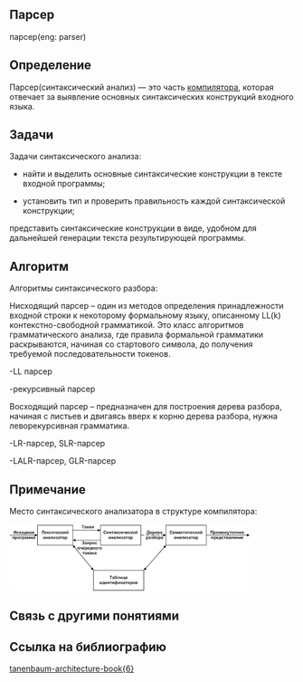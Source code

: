 ## Парсер
парсер(eng: parser) 

## Определение
Парсер(синтаксический анализ) —  это часть [компилятора](https://github.com/vernikkkkkkkkkkkkkkkkkkk/concept_new/blob/main/concept/compiler.md), которая отвечает за выявление основных синтаксических конструкций входного языка.
## Задачи

Задачи синтаксического анализа:

- найти и выделить основные синтаксические конструкции в тексте входной программы;

- установить тип и проверить правильность каждой синтаксической конструкции;

 представить синтаксические конструкции в виде, удобном для дальнейшей генерации текста результирующей программы.
## Алгоритм

Алгоритмы синтаксического разбора:

Нисходящий парсер –  один из методов определения принадлежности входной строки к некоторому формальному языку, описанному LL(k) контекстно-свободной грамматикой. Это класс алгоритмов грамматического анализа, где правила формальной грамматики раскрываются, начиная со стартового символа, до получения требуемой последовательности токенов.

-LL парсер

-рекурсивный парсер

Восходящий парсер – предназначен для построения дерева разбора, начиная с листьев и двигаясь вверх к корню дерева разбора, нужна леворекурсивная грамматика.

-LR-парсер, SLR-парсер

-LALR-парсер, GLR-парсер
## Примечание
Место синтаксического анализатора в структуре компилятора:

![parser](https://github.com/vernikkkkkkkkkkkkkkkkkkk/concept_new/blob/main/images/parser.png "Место синтаксического анализатора в структуре компилятора")
## Связь с другими понятиями

## Cсылка на библиографию
[tanenbaum-architecture-book{6}](https://github.com/vernikkkkkkkkkkkkkkkkkkk/concept_new/blob/main/bibliography/tanenbaum-architecture-book%7B6%7D.md)


